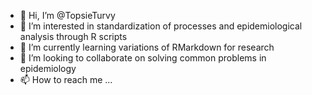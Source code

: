 - 👋 Hi, I’m @TopsieTurvy
- 👀 I’m interested in standardization of processes and epidemiological analysis through R scripts
- 🌱 I’m currently learning variations of RMarkdown for research
- 💞️ I’m looking to collaborate on solving common problems in epidemiology
- 📫 How to reach me ...

<!---
TopsieTurvy/TopsieTurvy is a ✨ special ✨ repository because its `README.md` (this file) appears on your GitHub profile.
You can click the Preview link to take a look at your changes.
--->
